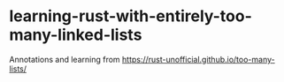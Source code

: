 # learning-rust-with-entirely-too-many-linked-lists
Annotations and learning from https://rust-unofficial.github.io/too-many-lists/
